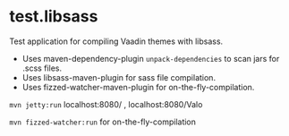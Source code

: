 test.libsass
==============

Test application for compiling Vaadin themes with libsass.

* Uses maven-dependency-plugin  `unpack-dependencies` to scan jars for .scss files.
* Uses libsass-maven-plugin for sass file compilation.
* Uses fizzed-watcher-maven-plugin for on-the-fly-compilation.

`mvn jetty:run` localhost:8080/ , localhost:8080/Valo

`mvn fizzed-watcher:run` for on-the-fly-compilation
